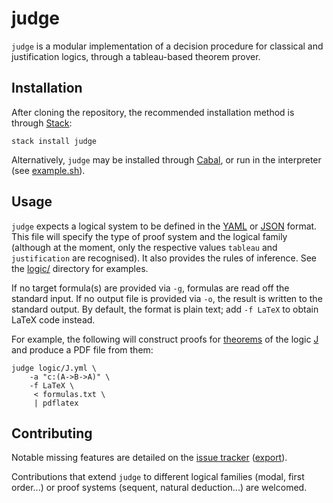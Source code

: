 judge
==============================================================================

`judge` is a modular implementation of a decision procedure for classical and 
justification logics, through a tableau-based theorem prover. 



Installation
------------------------------------------------------------------------------

After cloning the repository, the recommended installation method is through 
[Stack](https://www.stackage.org/):

    stack install judge

Alternatively, `judge` may be installed through 
[Cabal](https://www.haskell.org/cabal/users-guide/), or run in the interpreter 
(see [example.sh](example.sh)).



Usage
-------------------------------------------------------------------------------

`judge` expects a logical system to be defined in the [YAML](http://yaml.org/) 
or [JSON](http://json.org/) format. This file will specify the type of proof 
system and the logical family (although at the moment, only the respective 
values `tableau` and `justification` are recognised). It also provides the 
rules of inference. See the [logic/](logic) directory for examples.

If no target formula(s) are provided via `-g`, formulas are read off the 
standard input. If no output file is provided via `-o`, the result is written 
to the standard output. By default, the format is plain text; add `-f LaTeX` 
to obtain LaTeX code instead. 

For example, the following will construct proofs for [theorems](formulas.txt) 
of the logic [J](logic/J.yml) and produce a PDF file from them:

    judge logic/J.yml \
        -a "c:(A->B->A)" \
        -f LaTeX \
         < formulas.txt \
         | pdflatex



Contributing
-------------------------------------------------------------------------------

Notable missing features are detailed on the [issue 
tracker](https://github.com/slakkenhuis/judge/issues) 
([export](https://api.github.com/repos/slakkenhuis/judge/issues)).

Contributions that extend `judge` to different logical families (modal, first 
order...) or proof systems (sequent, natural deduction...) are welcomed.


